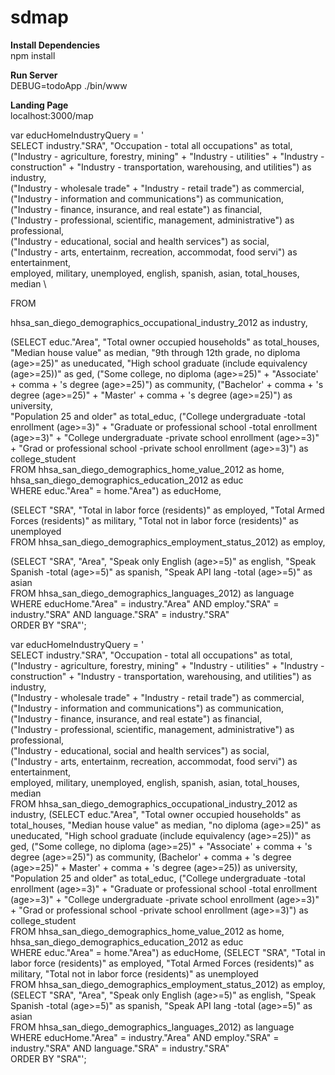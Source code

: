 # sdmap

<b>Install Dependencies</b><br/>
npm install 

<b>Run Server</b><br/>
DEBUG=todoApp ./bin/www

<b>Landing Page</b><br/>
localhost:3000/map


var educHomeIndustryQuery = ' \
SELECT industry."SRA", "Occupation - total all occupations" as total, \
("Industry - agriculture, forestry, mining" + "Industry - utilities" + "Industry - construction" +  "Industry - transportation, warehousing, and utilities") as industry, \
("Industry - wholesale trade" + "Industry - retail trade") as commercial, \
("Industry - information and communications") as communication, \
("Industry - finance, insurance, and real estate") as financial, \
("Industry - professional, scientific, management, administrative") as professional, \
("Industry - educational, social and health services") as social, \
("Industry - arts, entertainm, recreation, accommodat, food servi") as entertainment, \
employed, military, unemployed, english, spanish, asian, total_houses, median \

FROM 

hhsa_san_diego_demographics_occupational_industry_2012 as industry, 

(SELECT educ."Area", 
"Total owner occupied households" as total_houses, 
"Median house value" as median, 
"9th through 12th grade, no diploma (age>=25)" as uneducated, 
"High school graduate (include equivalency (age>=25))" as ged, 
("Some college, no diploma (age>=25)" + "Associate' + comma + 's degree (age>=25)") as community, 
("Bachelor' + comma + 's degree (age>=25)" + "Master' + comma + 's degree (age>=25)") as university,  \
"Population 25 and older" as total_educ, 
("College undergraduate -total enrollment (age>=3)" + "Graduate or professional school -total enrollment (age>=3)" + "College undergraduate -private school enrollment (age>=3)" + "Grad or professional school -private school enrollment (age>=3)") as college_student \
FROM hhsa_san_diego_demographics_home_value_2012 as home, hhsa_san_diego_demographics_education_2012 as educ \
WHERE educ."Area" = home."Area") as educHome,

(SELECT "SRA", "Total in labor force (residents)" as employed, "Total Armed Forces (residents)" as military, "Total not in labor force (residents)" as unemployed \
FROM hhsa_san_diego_demographics_employment_status_2012) as employ, 

(SELECT "SRA", "Area", "Speak only English (age>=5)" as english, "Speak Spanish -total (age>=5)" as spanish, "Speak API lang -total (age>=5)" as asian \
FROM hhsa_san_diego_demographics_languages_2012) as language 
\
WHERE educHome."Area" = industry."Area" AND employ."SRA" = industry."SRA" AND language."SRA" = industry."SRA" \
ORDER BY "SRA"';


var educHomeIndustryQuery = ' \
SELECT industry."SRA", "Occupation - total all occupations" as total, \
("Industry - agriculture, forestry, mining" + "Industry - utilities" + "Industry - construction" +  "Industry - transportation, warehousing, and utilities") as industry, \
("Industry - wholesale trade" + "Industry - retail trade") as commercial, \
("Industry - information and communications") as communication, \
("Industry - finance, insurance, and real estate") as financial, \
("Industry - professional, scientific, management, administrative") as professional, \
("Industry - educational, social and health services") as social, \
("Industry - arts, entertainm, recreation, accommodat, food servi") as entertainment, \
employed, military, unemployed, english, spanish, asian, total_houses, median \
FROM hhsa_san_diego_demographics_occupational_industry_2012 as industry, (SELECT educ."Area", "Total owner occupied households" as total_houses, "Median house value" as median, "no diploma (age>=25)" as uneducated, "High school graduate (include equivalency (age>=25))" as ged, ("Some college, no diploma (age>=25)" + "Associate' + comma + 's degree (age>=25)") as community, (Bachelor' + comma + 's degree (age>=25)" + Master' + comma + 's degree (age>=25)) as university,  \
"Population 25 and older" as total_educ, ("College undergraduate -total enrollment (age>=3)" + "Graduate or professional school -total enrollment (age>=3)" + "College undergraduate -private school enrollment (age>=3)" + "Grad or professional school -private school enrollment (age>=3)") as college_student \
FROM hhsa_san_diego_demographics_home_value_2012 as home, hhsa_san_diego_demographics_education_2012 as educ \
WHERE educ."Area" = home."Area") as educHome, (SELECT "SRA", "Total in labor force (residents)" as employed, "Total Armed Forces (residents)" as military, "Total not in labor force (residents)" as unemployed \
FROM hhsa_san_diego_demographics_employment_status_2012) as employ, (SELECT "SRA", "Area", "Speak only English (age>=5)" as english, "Speak Spanish -total (age>=5)" as spanish, "Speak API lang -total (age>=5)" as asian \
FROM hhsa_san_diego_demographics_languages_2012) as language \
WHERE educHome."Area" = industry."Area" AND employ."SRA" = industry."SRA" AND language."SRA" = industry."SRA" \
ORDER BY "SRA"';